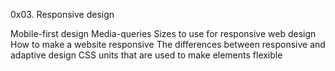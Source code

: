 0x03. Responsive design

Mobile-first design
Media-queries
Sizes to use for responsive web design
How to make a website responsive
The differences between responsive and adaptive design
CSS units that are used to make elements flexible
